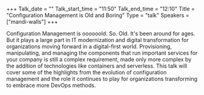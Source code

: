 +++
Talk_date = ""
Talk_start_time = "11:50"
Talk_end_time = "12:10"
Title = "Configuration Management is Old and Boring"
Type = "talk"
Speakers = ["mandi-walls"]
+++

Configuration Management is oooooold. So. Old. It's been around for ages. But it plays a large part in IT modernization and digital transformation for organizations moving forward in a digital-first world. Provisioning, manipulating, and managing the components that run important services for your company is still a complex requirement, made only more complex by the addition of technologies like containers and serverless. This talk will cover some of the highlights from the evolution of configuration management and the role it continues to play for organizations transforming to embrace more DevOps methods.
